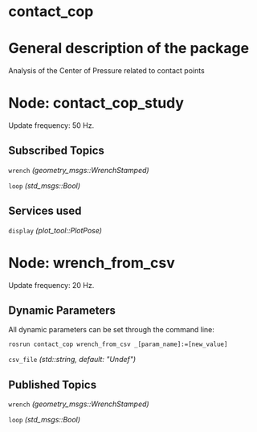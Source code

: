 contact_cop
====================

# General description of the package
Analysis of the Center of Pressure related to contact points
<!--- protected region package descripion begin -->
<!--- protected region package descripion end -->

<!--- todo How to handle the image generation -->
<!--- <img src="./model/wrench_from_csv.png" width="300px" />-->

# Node: contact_cop_study
Update frequency: 50 Hz.

<!--- protected region contact_cop_study begin -->
<!--- protected region contact_cop_study end -->

## Subscribed Topics
`wrench` *(geometry_msgs::WrenchStamped)*
<!--- protected region wrench begin -->
<!--- protected region wrench end -->
`loop` *(std_msgs::Bool)*
<!--- protected region loop begin -->
<!--- protected region loop end -->

## Services used
`display` *(plot_tool::PlotPose)*
<!--- protected region service client display begin -->
<!--- protected region service client display end -->

# Node: wrench_from_csv
Update frequency: 20 Hz.

<!--- protected region wrench_from_csv begin -->
<!--- protected region wrench_from_csv end -->

## Dynamic Parameters
All dynamic parameters can be set through the command line:
```
rosrun contact_cop wrench_from_csv _[param_name]:=[new_value]
```
`csv_file` *(std::string, default: "Undef")*
<!--- protected region csv_file begin -->
<!--- protected region csv_file end -->

## Published Topics
`wrench` *(geometry_msgs::WrenchStamped)*
<!--- protected region wrench begin -->
<!--- protected region wrench end -->
`loop` *(std_msgs::Bool)*
<!--- protected region loop begin -->
<!--- protected region loop end -->

